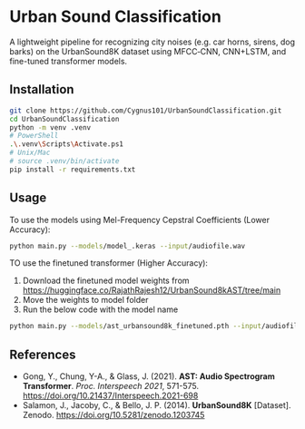 # Urban Sound Classification

A lightweight pipeline for recognizing city noises (e.g. car horns, sirens, dog barks) on the UrbanSound8K dataset using MFCC‐CNN, CNN+LSTM, and fine-tuned transformer models.

## Installation

```bash
git clone https://github.com/Cygnus101/UrbanSoundClassification.git
cd UrbanSoundClassification
python -m venv .venv
# PowerShell
.\.venv\Scripts\Activate.ps1
# Unix/Mac
# source .venv/bin/activate
pip install -r requirements.txt
```

## Usage

To use the models using Mel-Frequency Cepstral Coefficients (Lower Accuracy):
```bash
python main.py --models/model_.keras --input/audiofile.wav
```
TO use the finetuned transformer (Higher Accuracy): 
1. Download the finetuned model weights from https://huggingface.co/RajathRajesh12/UrbanSound8kAST/tree/main
2. Move the weights to model folder
3. Run the below code with the model name 

```bash
python main.py --models/ast_urbansound8k_finetuned.pth --input/audiofile.wav
```
                                  
## References  

* Gong, Y., Chung, Y-A., & Glass, J. (2021). **AST: Audio Spectrogram Transformer**. *Proc. Interspeech 2021*, 571-575. https://doi.org/10.21437/Interspeech.2021-698  
* Salamon, J., Jacoby, C., & Bello, J. P. (2014). **UrbanSound8K** [Dataset]. Zenodo. https://doi.org/10.5281/zenodo.1203745

